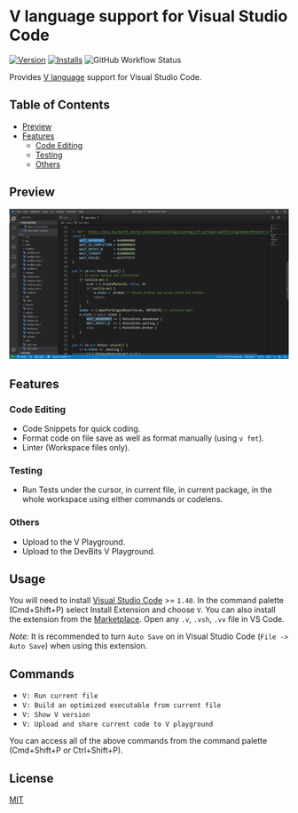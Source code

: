 # V language support for Visual Studio Code

[![Version](https://vsmarketplacebadge.apphb.com/version/vlanguage.vscode-vlang.svg)](https://marketplace.visualstudio.com/items?itemName=vlanguage.vscode-vlang)
[![Installs](https://vsmarketplacebadge.apphb.com/installs/vlanguage.vscode-vlang.svg)](https://marketplace.visualstudio.com/items?itemName=vlanguage.vscode-vlang)
![GitHub Workflow Status](https://img.shields.io/github/workflow/status/vlang/vscode-vlang/CI)

Provides [V language](https://vlang.io) support for Visual Studio Code.

## Table of Contents

- [Preview](#preview)
- [Features](#features)
  - [Code Editing](#code-editing)
  - [Testing](#testing)
  - [Others](#others)

## Preview

![First demo screenshot](./images/demo.png)

## Features

### Code Editing

- Code Snippets for quick coding.
- Format code on file save as well as format manually (using `v fmt`).
- Linter (Workspace files only).

### Testing

- Run Tests under the cursor, in current file, in current package,
    in the whole workspace using either commands or codelens.

### Others

- Upload to the V Playground.
- Upload to the DevBits V Playground.

## Usage

You will need to install [Visual Studio Code][vs-code] >= `1.40`.
In the command palette (Cmd+Shift+P) select Install Extension and choose `V`.
You can also install the extension from the [Marketplace][vs-market].
Open any `.v`, `.vsh`, `.vv`  file in VS Code.

_Note_: It is recommended to turn `Auto Save` on
    in Visual Studio Code (`File -> Auto Save`) when using this extension.

## Commands

- `V: Run current file`
- `V: Build an optimized executable from current file`
- `V: Show V version`
- `V: Upload and share current code to V playground`

You can access all of the above commands from
    the command palette (Cmd+Shift+P or Ctrl+Shift+P).

## License

[MIT](./LICENSE)

<!-- Links -->
[vs-code]: https://code.visualstudio.com/
[vs-market]: https://marketplace.visualstudio.com/vscode
